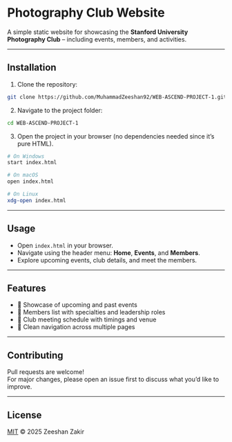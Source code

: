 # Photography Club Website  

A simple static website for showcasing the **Stanford University Photography Club** – including events, members, and activities.  

---

## Installation  

1. Clone the repository:  
```bash
git clone https://github.com/MuhammadZeeshan92/WEB-ASCEND-PROJECT-1.git
```

2. Navigate to the project folder:  
```bash
cd WEB-ASCEND-PROJECT-1

```

3. Open the project in your browser (no dependencies needed since it’s pure HTML).  
```bash
# On Windows
start index.html  

# On macOS
open index.html  

# On Linux
xdg-open index.html
```

---

## Usage  

- Open `index.html` in your browser.  
- Navigate using the header menu: **Home**, **Events**, and **Members**.  
- Explore upcoming events, club details, and meet the members.  

---

## Features  

- 📸 Showcase of upcoming and past events  
- 👥 Members list with specialties and leadership roles  
- 📅 Club meeting schedule with timings and venue  
- 🌟 Clean navigation across multiple pages  

---

## Contributing  

Pull requests are welcome!  
For major changes, please open an issue first to discuss what you’d like to improve.  

---

## License  

[MIT](LICENSE) © 2025 Zeeshan Zakir  

